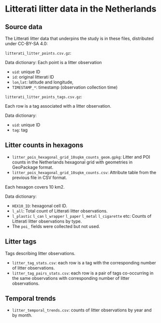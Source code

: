 # Litterati litter data in the Netherlands

## Source data

The Litterati litter data that underpins the study is in these files, distributed under CC-BY-SA 4.0:

`litterati_litter_points.csv.gz`: 

Data dictionary: 
Each point is a litter observation
- `uid`: unique ID
- `id`: original litterati ID
- `lon`,`lat`: latitude and longitude,
- `TIMESTAMP_*`: timestamp (observation collection time)

`litterati_litter_points_tags.csv.gz`: 

Each row is a tag associated with a litter observation.

Data dictionary: 
- `uid`: unique ID
- `tag`: tag

## Litter counts in hexagons

- `litter_pois_hexagonal_grid_10sqkm_counts_geom.gpkg`: Litter and POI counts in the Netherlands hexagonal grid with geometries in GeoPackage format.
- `litter_pois_hexagonal_grid_10sqkm_counts.csv`: Attribute table from the previous file in CSV format.

Each hexagon covers 10 km2.

Data dictionary: 
- `HEX10_ID`: hexagonal cell ID.
- `l_all`: Total count of Litterati litter observations.
- `l_plastic` `l_can` `l_wrapper` `l_paper` `l_metal` `l_cigarette` etc: Counts of Litterati litter observations by type.
- The `poi_` fields were collected but not used.


## Litter tags

Tags describing litter observations.

- `litter_tag_stats.csv`: each row is a tag with the corresponding number of litter observations.
- `litter_tag_pairs_stats.csv`: each row is a pair of tags co-occurring in the same observations with corresponding number of litter observations.

## Temporal trends

- `litter_temporal_trends.csv`: counts of litter observations by year and by month.